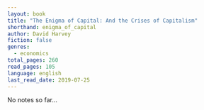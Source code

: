 ```yaml
---
layout: book
title: "The Enigma of Capital: And the Crises of Capitalism"
shorthand: enigma_of_capital
author: David Harvey
fiction: false
genres:
  - economics
total_pages: 260
read_pages: 105
language: english
last_read_date: 2019-07-25
---
```

No notes so far...
